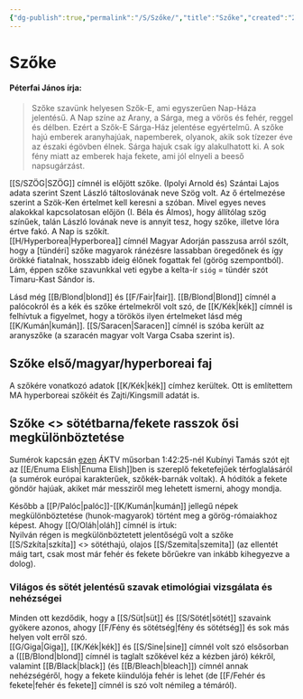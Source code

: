 ```yaml
---
{"dg-publish":true,"permalink":"/S/Szőke/","title":"Szőke","created":"2024-04-27T02:39","updated":"2024-05-02T19:30"}
---
```



# Szőke

#### Péterfai János írja:

> Szőke szavünk helyesen Szők-E, ami egyszerűen Nap-Háza jelentésű. A Nap színe az Arany, a Sárga, meg a vörös és fehér, reggel és délben. Ezért a Szők-E Sárga-Ház jelentése egyértelmű. A szőke hajú emberek aranyhajúak, napemberek, olyanok, akik sok tízezer éve az északi égövben élnek. Sárga hajuk csak így alakulhatott ki. A sok fény miatt az emberek haja fekete, ami jól elnyeli a beeső napsugárzást.  

[[S/SZÖG\|SZÖG]] címnél is előjött szőke. (Ipolyi Arnold és) Szántai Lajos adata szerint Szent László táltoslovának neve Szög volt. Az ő értelmezése szerint a Szök-Ken értelmet kell keresni a szóban. Mivel egyes neves alakokkal kapcsolatosan előjön (I. Béla és Álmos), hogy állítólag szög színűek, talán László lovának neve is annyit tesz, hogy szőke, illetve lóra értve fakó. A Nap is szőkít.  
[[H/Hyperborea\|Hyperborea]] címnél Magyar Adorján passzusa arról szólt, hogy a \[tündéri\] szőke magyarok ránézésre lassabban öregedőnek és így örökké fiatalnak, hosszabb ideig élőnek fogattak fel (görög szempontból).  
Lám, éppen szőke szavunkkal veti egybe a kelta-ír `sióg` = tündér szót Timaru-Kast Sándor is.  

Lásd még [[B/Blond\|blond]] és [[F/Fair\|fair]]. [[B/Blond\|Blond]] címnél a palócokról és a kék és szőke értelmekről volt szó, de [[K/Kék\|kék]] címnél is felhívtuk a figyelmet, hogy a törökös ilyen értelmeket lásd még [[K/Kumán\|kumán]]. [[S/Saracen\|Saracen]] címnél is szóba került az aranyszőke (a szaracén magyar volt Varga Csaba szerint is).  

## Szőke első/magyar/hyperboreai faj

A szőkére vonatkozó adatok [[K/Kék\|kék]] címhez kerültek. Ott is említettem MA hyperboreai szőkéit és Zajti/Kingsmill adatát is.  

## Szőke <> sötétbarna/fekete rasszok ősi megkülönböztetése

Sumérok kapcsán [ezen](https://youtu.be/OiO_sdWc3mM) ÁKTV műsorban 1:42:25-nél Kubínyi Tamás szót ejt az [[E/Enuma Elish\|Enuma Elish]]ben is szereplő feketefejűek térfoglalásáról (a sumérok európai karakterűek, szőkék-barnák voltak). A hódítók a fekete göndör hajúak, akiket már messziről meg lehetett ismerni, ahogy mondja.  

Később a [[P/Palóc\|palóc]]-[[K/Kumán\|kumán]] jellegű népek megkülönböztetése (hunok-magyarok) történt meg a görög-rómaiakhoz képest. Ahogy [[O/Oláh\|oláh]] címnél is írtuk:  
Nyilván régen is megkülönböztetett jelentőségű volt a szőke [[S/Szkíta\|szkíta]] <> sötéthajú, olajos [[S/Szemita\|szemita]] (az ellentét máig tart, csak most már fehér és fekete bőrűekre van inkább kihegyezve a dolog).  

### Világos és sötét jelentésű szavak etimológiai vizsgálata és nehézségei

Minden ott kezdődik, hogy a [[S/Süt\|süt]] és [[S/Sötét\|sötét]] szavaink gyökere azonos, ahogy [[F/Fény és sötétség\|fény és sötétség]] és sok más helyen volt erről szó.  
[[G/Giga\|Giga]], [[K/Kék\|kék]] és [[S/Sine\|sine]] címnél volt szó elsősorban a ([[B/Blond\|blond]] címnél is taglalt szőkével kéz a kézben járó) kékről, valamint [[B/Black\|black]] (és [[B/Bleach\|bleach]]) címnél annak nehézségéről, hogy a fekete kiindulója fehér is lehet (de [[F/Fehér és fekete\|fehér és fekete]] címnél is szó volt némileg a témáról).  